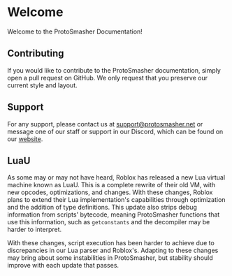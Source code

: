 # Welcome
Welcome to the ProtoSmasher Documentation!

## Contributing
If you would like to contribute to the ProtoSmasher documentation, simply open a pull request on GitHub. We only request that you preserve our current style and layout.

## Support
For any support, please contact us at [support@protosmasher.net](mailto:support@protosmasher.net) or message one of our staff or support in our Discord, which can be found on our [website](https://protosmasher.net).

## LuaU
As some may or may not have heard, Roblox has released a new Lua virtual machine known as LuaU. This is a complete rewrite of their old VM, with new opcodes, optimizations, and changes. With these changes, Roblox plans to extend their Lua implementation's capabilities through optimization and the addition of type definitions. This update also strips debug information from scripts' bytecode, meaning ProtoSmasher functions that use this information, such as `getconstants` and the decompiler may be harder to interpret.

With these changes, script execution has been harder to achieve due to discrepancies in our Lua parser and Roblox's. Adapting to these changes may bring about some instabilities in ProtoSmasher, but stability should improve with each update that passes.